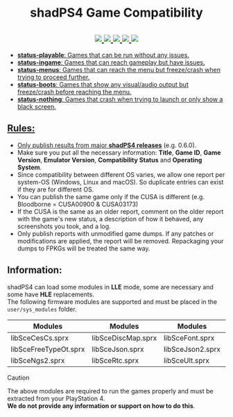<h1 align="center">
  <b>shadPS4 Game Compatibility</b>
</h1>

<h2 align="center">
<a href="https://github.com/shadps4-emu/shadps4-game-compatibility/labels/status-playable">
    <img src="https://img.shields.io/github/issues-search/shadps4-emu/shadps4-game-compatibility?query=is%3Aopen+label%3Astatus-playable&style=for-the-badge&color=8BA503&label=Playable"/>
<a href="https://github.com/shadps4-emu/shadps4-game-compatibility/labels/status-ingame">
    <img src="https://img.shields.io/github/issues-search/shadps4-emu/shadps4-game-compatibility?query=is%3Aopen+label%3Astatus-ingame&style=for-the-badge&color=F3BB00&label=Ingame"/>
<a href="https://github.com/shadps4-emu/shadps4-game-compatibility/labels/status-menus">
    <img src="https://img.shields.io/github/issues-search/shadps4-emu/shadps4-game-compatibility?query=is%3Aopen+label%3Astatus-menus&style=for-the-badge&color=FF5C1A&label=Menus"/>
<a href="https://github.com/shadps4-emu/shadps4-game-compatibility/labels/status-boots">
    <img src="https://img.shields.io/github/issues-search/shadps4-emu/shadps4-game-compatibility?query=is%3Aopen+label%3Astatus-boots&style=for-the-badge&color=A7001E&label=Boots"/>
<a href="https://github.com/shadps4-emu/shadps4-game-compatibility/labels/status-nothing">
<img src="https://img.shields.io/github/issues-search/shadps4-emu/shadps4-game-compatibility?query=is%3Aopen+label%3Astatus-nothing&style=for-the-badge&color=black&label=Nothing"/>
</h2>

- **status-playable**: Games that can be run without any issues.
- **status-ingame**: Games that can reach gameplay but have issues.
- **status-menus**: Games that can reach the menu but freeze/crash when trying to proceed further.
- **status-boots**: Games that show any visual/audio output but freeze/crash before reaching the menu.
- **status-nothing**: Games that crash when trying to launch or only show a black screen.

## Rules:

- Only publish results from major [**shadPS4 releases**](https://github.com/shadps4-emu/shadPS4/releases) (e.g. 0.6.0).
- Make sure you put all the necessary information: **Title**, **Game ID**, **Game Version**, **Emulator Version**, **Compatibility Status** and **Operating System**.
- Since compatibility between different OS varies, we allow one report per system-OS (Windows, Linux and macOS). So duplicate entries can exist if they are for different OS.
- You can publish the same game only if the CUSA is different (e.g. Bloodborne = CUSA00900 & CUSA03173)
- If the CUSA is the same as an older report, comment on the older report with the game's new status, a description of how it behaved, any screenshots you took, and a log.
- Only publish reports with unmodified game dumps. If any patches or modifications are applied, the report will be removed. Repackaging your dumps to FPKGs will be treated the same way.

## Information:

shadPS4 can load some modules in **LLE** mode, some are necessary and some have **HLE** replacements.\
The following firmware modules are supported and must be placed in the `user/sys_modules` folder.

<div align="center">

| Modules                 | Modules                 | Modules                 | Modules                 |  
|-------------------------|-------------------------|-------------------------|-------------------------|  
| libSceCesCs.sprx        | libSceDiscMap.sprx      | libSceFont.sprx         | libSceFontFt.sprx       |  
| libSceFreeTypeOt.sprx   | libSceJson.sprx         | libSceJson2.sprx        | libSceLibcInternal.sprx |  
| libSceNgs2.sprx         | libSceRtc.sprx          | libSceUlt.sprx          |                         |  

</div>

> [!Caution]
> The above modules are required to run the games properly and must be extracted from your PlayStation 4.\
> **We do not provide any information or support on how to do this**.
